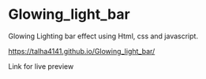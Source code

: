 # Glowing_light_bar

Glowing Lighting bar effect using Html, css and javascript.

https://talha4141.github.io/Glowing_light_bar/

Link for live preview
